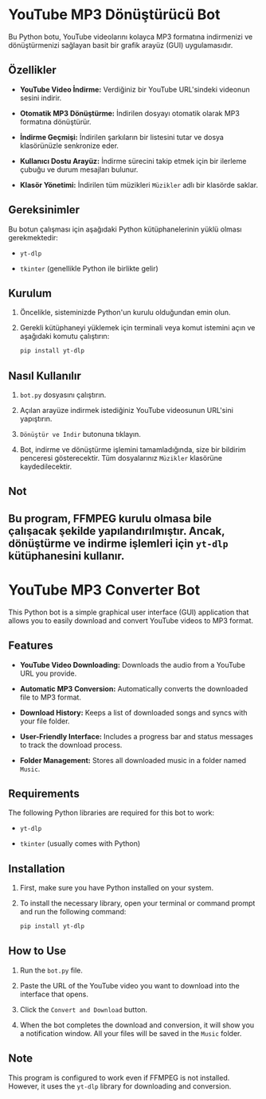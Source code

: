 # YouTube MP3 Dönüştürücü Bot

Bu Python botu, YouTube videolarını kolayca MP3 formatına indirmenizi ve dönüştürmenizi sağlayan basit bir grafik arayüz (GUI) uygulamasıdır.

## Özellikler

* **YouTube Video İndirme:** Verdiğiniz bir YouTube URL'sindeki videonun sesini indirir.

* **Otomatik MP3 Dönüştürme:** İndirilen dosyayı otomatik olarak MP3 formatına dönüştürür.

* **İndirme Geçmişi:** İndirilen şarkıların bir listesini tutar ve dosya klasörünüzle senkronize eder.

* **Kullanıcı Dostu Arayüz:** İndirme sürecini takip etmek için bir ilerleme çubuğu ve durum mesajları bulunur.

* **Klasör Yönetimi:** İndirilen tüm müzikleri `Müzikler` adlı bir klasörde saklar.

## Gereksinimler

Bu botun çalışması için aşağıdaki Python kütüphanelerinin yüklü olması gerekmektedir:

* `yt-dlp`

* `tkinter` (genellikle Python ile birlikte gelir)

## Kurulum

1. Öncelikle, sisteminizde Python'un kurulu olduğundan emin olun.

2. Gerekli kütüphaneyi yüklemek için terminali veya komut istemini açın ve aşağıdaki komutu çalıştırın:

   ```bash
   pip install yt-dlp
   ```

## Nasıl Kullanılır

1. `bot.py` dosyasını çalıştırın.

2. Açılan arayüze indirmek istediğiniz YouTube videosunun URL'sini yapıştırın.

3. `Dönüştür ve İndir` butonuna tıklayın.

4. Bot, indirme ve dönüştürme işlemini tamamladığında, size bir bildirim penceresi gösterecektir. Tüm dosyalarınız `Müzikler` klasörüne kaydedilecektir.

## Not

Bu program, FFMPEG kurulu olmasa bile çalışacak şekilde yapılandırılmıştır. Ancak, dönüştürme ve indirme işlemleri için `yt-dlp` kütüphanesini kullanır.
--------------------------------------------------------------------------------------------------------------------------------------------------------------------------------------------------------------------
# YouTube MP3 Converter Bot

This Python bot is a simple graphical user interface (GUI) application that allows you to easily download and convert YouTube videos to MP3 format.

## Features

* **YouTube Video Downloading:** Downloads the audio from a YouTube URL you provide.

* **Automatic MP3 Conversion:** Automatically converts the downloaded file to MP3 format.

* **Download History:** Keeps a list of downloaded songs and syncs with your file folder.

* **User-Friendly Interface:** Includes a progress bar and status messages to track the download process.

* **Folder Management:** Stores all downloaded music in a folder named `Music`.

## Requirements

The following Python libraries are required for this bot to work:

* `yt-dlp`

* `tkinter` (usually comes with Python)

## Installation

1. First, make sure you have Python installed on your system.

2. To install the necessary library, open your terminal or command prompt and run the following command:

   ```bash
   pip install yt-dlp
   ```

## How to Use

1. Run the `bot.py` file.

2. Paste the URL of the YouTube video you want to download into the interface that opens.

3. Click the `Convert and Download` button.

4. When the bot completes the download and conversion, it will show you a notification window. All your files will be saved in the `Music` folder.

## Note

This program is configured to work even if FFMPEG is not installed. However, it uses the `yt-dlp` library for downloading and conversion.
